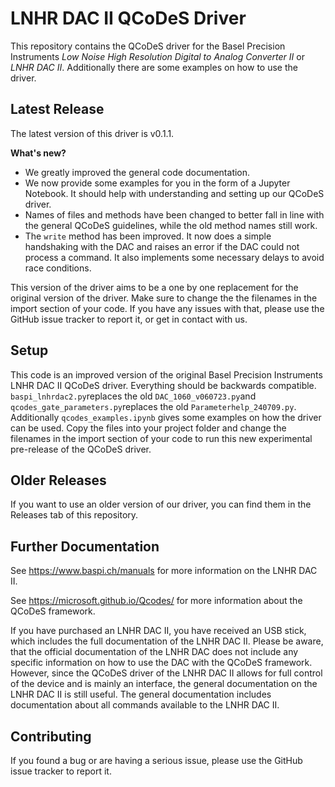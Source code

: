 # LNHR DAC II QCoDeS Driver
This repository contains the QCoDeS driver for the Basel Precision Instruments *Low Noise High Resolution Digital to Analog Converter II* or *LNHR DAC II*. Additionally there are some examples on how to use the driver.

## Latest Release
The latest version of this driver is v0.1.1.

**What's new?**
- We greatly improved the general code documentation.
- We now provide some examples for you in the  form of a Jupyter Notebook. It should help with understanding and setting up our QCoDeS driver.
- Names of files and methods have been changed to better fall in line with the general QCoDeS guidelines, while the old method names still work.
- The `write` method has been improved. It now does a simple handshaking with the DAC and raises an error if the DAC could not process a command. It also implements some necessary delays to avoid race conditions.

This version of the driver aims to be a one by one replacement for the original version of the driver. Make sure to change the the filenames in the import section of your code. If you have any issues with that, please use the GitHub issue tracker to report it, or get in contact with us.

## Setup
This code is an improved version of the original Basel Precision Instruments LNHR DAC II QCoDeS driver. Everything should be backwards compatible. `baspi_lnhrdac2.py`replaces the old `DAC_1060_v060723.py`and `qcodes_gate_parameters.py`replaces the old `Parameterhelp_240709.py`. Additionally `qcodes_examples.ipynb` gives some examples on how the driver can be used. Copy the files into your project folder and change the filenames in the import section of your code to run this new experimental pre-release of the QCoDeS driver.

## Older Releases
If you want to use an older version of our driver, you can find them in the Releases tab of this repository.

## Further Documentation
See https://www.baspi.ch/manuals for more information on the LNHR DAC II.

See https://microsoft.github.io/Qcodes/ for more information about the QCoDeS framework.

If you have purchased an LNHR DAC II, you have received an USB stick, which includes the full documentation of the LNHR DAC II. Please be aware, that the official documentation of the LNHR DAC does not include any specific information on how to use the DAC with the QCoDeS framework. However, since the QCoDeS driver of the LNHR DAC II allows for full control of the device and is mainly an interface, the general documentation on the LNHR DAC II is still useful. The general documentation includes documentation about all commands available to the LNHR DAC II.

## Contributing
If you found a bug or are having a serious issue, please use the GitHub issue tracker to report it.